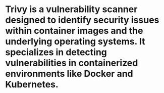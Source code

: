# Trivy is a vulnerability scanner designed to identify security issues within container images and the underlying operating systems. It specializes in detecting vulnerabilities in containerized environments like Docker and Kubernetes.
